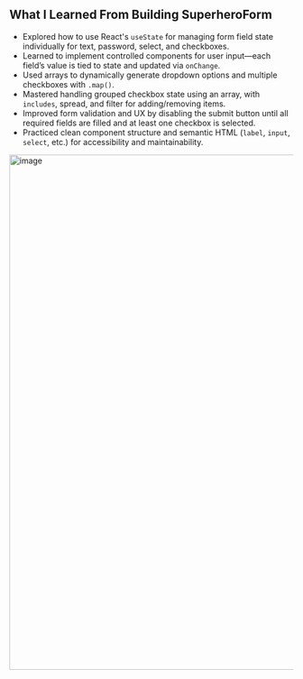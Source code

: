 ## What I Learned From Building SuperheroForm

- Explored how to use React's `useState` for managing form field state individually for text, password, select, and checkboxes.
- Learned to implement controlled components for user input—each field’s value is tied to state and updated via `onChange`.
- Used arrays to dynamically generate dropdown options and multiple checkboxes with `.map()`.
- Mastered handling grouped checkbox state using an array, with `includes`, spread, and filter for adding/removing items.
- Improved form validation and UX by disabling the submit button until all required fields are filled and at least one checkbox is selected.
- Practiced clean component structure and semantic HTML (`label`, `input`, `select`, etc.) for accessibility and maintainability.

<img width="1907" height="914" alt="image" src="https://github.com/user-attachments/assets/98dc2107-c1e0-4d8d-bd79-25eb0e8dc615" />
